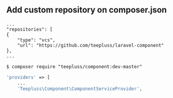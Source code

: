 ## Add custom repository on composer.json
~~~bin
...
"repositories": [
{
    "type": "vcs",
    "url": "https://github.com/teepluss/laravel-component"
},
...
~~~

~~~bin
$ composer require "teepluss/component:dev-master"
~~~

~~~php
'providers' => [
    ...
    'Teepluss\Component\ComponentServiceProvider',
~~~
